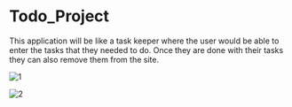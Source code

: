 # Todo_Project

This application will be like a task keeper where the user would be able to enter the tasks that they needed to do.
Once they are done with their tasks they can also remove them from the site.


![1](https://user-images.githubusercontent.com/116171985/201357131-8c6f7e6f-a44b-495d-b786-78d937e88fda.JPG)


![2](https://user-images.githubusercontent.com/116171985/201357196-e08a70c4-d798-4e03-a753-af0fd17f162a.JPG)
